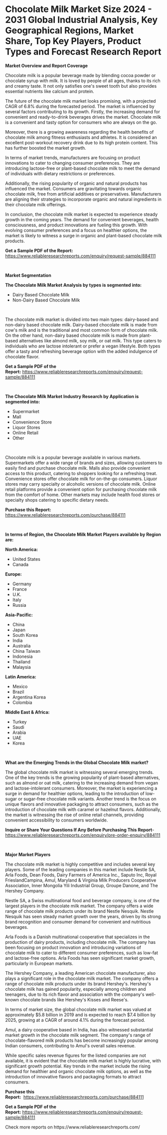 <p><h1>Chocolate Milk Market Size 2024 - 2031 Global Industrial Analysis, Key Geographical Regions, Market Share, Top Key Players, Product Types and Forecast Research Report</h1></p><p><strong>Market Overview and Report Coverage</strong></p>
<p><p>Chocolate milk is a popular beverage made by blending cocoa powder or chocolate syrup with milk. It is loved by people of all ages, thanks to its rich and creamy taste. It not only satisfies one's sweet tooth but also provides essential nutrients like calcium and protein.</p><p>The future of the chocolate milk market looks promising, with a projected CAGR of 6.8% during the forecasted period. The market is influenced by several factors contributing to its growth. Firstly, the increasing demand for convenient and ready-to-drink beverages drives the market. Chocolate milk is a convenient and tasty option for consumers who are always on the go.</p><p>Moreover, there is a growing awareness regarding the health benefits of chocolate milk among fitness enthusiasts and athletes. It is considered an excellent post-workout recovery drink due to its high protein content. This has further boosted the market growth.</p><p>In terms of market trends, manufacturers are focusing on product innovations to cater to changing consumer preferences. They are introducing lactose-free or plant-based chocolate milk to meet the demand of individuals with dietary restrictions or preferences.</p><p>Additionally, the rising popularity of organic and natural products has influenced the market. Consumers are gravitating towards organic chocolate milk, free from artificial additives or preservatives. Manufacturers are aligning their strategies to incorporate organic and natural ingredients in their chocolate milk offerings.</p><p>In conclusion, the chocolate milk market is expected to experience steady growth in the coming years. The demand for convenient beverages, health consciousness, and product innovations are fueling this growth. With evolving consumer preferences and a focus on healthier options, the market is likely to witness a surge in organic and plant-based chocolate milk products.</p></p>
<p><strong>Get a Sample PDF of the Report:</strong> <a href="https://www.reliableresearchreports.com/enquiry/request-sample/884111">https://www.reliableresearchreports.com/enquiry/request-sample/884111</a></p>
<p>&nbsp;</p>
<p><strong>Market Segmentation</strong></p>
<p><strong>The Chocolate Milk Market Analysis by types is segmented into:</strong></p>
<p><ul><li>Dairy Based Chocolate Milk</li><li>Non-Dairy Based Chocolate Milk</li></ul></p>
<p>&nbsp;</p>
<p><p>The chocolate milk market is divided into two main types: dairy-based and non-dairy based chocolate milk. Dairy-based chocolate milk is made from cow's milk and is the traditional and most common form of chocolate milk. On the other hand, non-dairy based chocolate milk is made from plant-based alternatives like almond milk, soy milk, or oat milk. This type caters to individuals who are lactose intolerant or prefer a vegan lifestyle. Both types offer a tasty and refreshing beverage option with the added indulgence of chocolate flavor.</p></p>
<p><strong>Get a Sample PDF of the Report:</strong>&nbsp;<a href="https://www.reliableresearchreports.com/enquiry/request-sample/884111">https://www.reliableresearchreports.com/enquiry/request-sample/884111</a></p>
<p>&nbsp;</p>
<p><strong>The Chocolate Milk Market Industry Research by Application is segmented into:</strong></p>
<p><ul><li>Supermarket</li><li>Mall</li><li>Convenience Store</li><li>Liquor Stores</li><li>Online Retail</li><li>Other</li></ul></p>
<p>&nbsp;</p>
<p><p>Chocolate milk is a popular beverage available in various markets. Supermarkets offer a wide range of brands and sizes, allowing customers to easily find and purchase chocolate milk. Malls also provide convenient access to this product, catering to shoppers looking for a refreshing treat. Convenience stores offer chocolate milk for on-the-go consumers. Liquor stores may carry specialty or alcoholic versions of chocolate milk. Online retail platforms provide a convenient option for purchasing chocolate milk from the comfort of home. Other markets may include health food stores or specialty shops catering to specific dietary needs.</p></p>
<p><strong>Purchase this Report:</strong>&nbsp; <a href="https://www.reliableresearchreports.com/purchase/884111">https://www.reliableresearchreports.com/purchase/884111</a></p>
<p>&nbsp;</p>
<p><strong>In terms of Region, the Chocolate Milk Market Players available by Region are:</strong></p>
<p>
    <p> <strong> North America: </strong>
        <ul>
            <li>United States</li>
            <li>Canada</li>
        </ul>
        </p> 
    <p> <strong> Europe: </strong>
        <ul>
            <li>Germany</li>
            <li>France</li>
            <li>U.K.</li>
            <li>Italy</li>
            <li>Russia</li>
        </ul>
        </p> 
    <p> <strong> Asia-Pacific: </strong>
        <ul>
            <li>China</li>
            <li>Japan</li>
            <li>South Korea</li>
            <li>India</li>
            <li>Australia</li>
            <li>China Taiwan</li>
            <li>Indonesia</li>
            <li>Thailand</li>
            <li>Malaysia</li>
        </ul>
        </p> 
    <p> <strong> Latin America: </strong>
        <ul>
            <li>Mexico</li>
            <li>Brazil</li>
            <li>Argentina Korea</li>
            <li>Colombia</li>
        </ul>
        </p> 
    <p> <strong> Middle East & Africa: </strong>
        <ul>
            <li>Turkey</li>
            <li>Saudi</li>
            <li>Arabia</li>
            <li>UAE</li>
            <li>Korea</li>
        </ul>
    </p>
    </p>
<p>&nbsp;</p>
<p><strong>What are the Emerging Trends in the Global Chocolate Milk market?</strong></p>
<p><p>The global chocolate milk market is witnessing several emerging trends. One of the key trends is the growing popularity of plant-based alternatives, such as almond or oat milk, catering to the increasing demand from vegan and lactose-intolerant consumers. Moreover, the market is experiencing a surge in demand for healthier options, leading to the introduction of low-sugar or sugar-free chocolate milk variants. Another trend is the focus on unique flavors and innovative packaging to attract consumers, such as the introduction of chocolate milk with caramel or hazelnut flavors. Additionally, the market is witnessing the rise of online retail channels, providing convenient accessibility to consumers worldwide.</p></p>
<p><strong>Inquire or Share Your Questions If Any Before Purchasing This Report</strong>- <a href="https://www.reliableresearchreports.com/enquiry/pre-order-enquiry/884111">https://www.reliableresearchreports.com/enquiry/pre-order-enquiry/884111</a></p>
<p>&nbsp;</p>
<p><strong>Major Market Players</strong></p>
<p><p>The chocolate milk market is highly competitive and includes several key players. Some of the leading companies in this market include Nestle SA, Arla Foods, Dean Foods, Dairy Farmers of America Inc., Saputo Inc, Royal FrieslandCampina, Amul, Maryland & Virginia Milk Producers Cooperative Association, Inner Mongolia Yili Industrial Group, Groupe Danone, and The Hershey Company. </p><p>Nestle SA, a Swiss multinational food and beverage company, is one of the largest players in the chocolate milk market. The company offers a wide range of chocolate milk products under its brand Nestle Nesquik. Nestle Nesquik has seen steady market growth over the years, driven by its strong brand recognition and consumer demand for convenient and nutritious beverages.</p><p>Arla Foods is a Danish multinational cooperative that specializes in the production of dairy products, including chocolate milk. The company has been focusing on product innovation and introducing variations of chocolate milk to cater to different consumer preferences, such as low-fat and lactose-free options. Arla Foods has seen significant market growth, particularly in European markets.</p><p>The Hershey Company, a leading American chocolate manufacturer, also plays a significant role in the chocolate milk market. The company offers a range of chocolate milk products under its brand Hershey's. Hershey's chocolate milk has gained popularity, especially among children and teenagers, due to its rich flavor and association with the company's well-known chocolate brands like Hershey's Kisses and Reese's.</p><p>In terms of market size, the global chocolate milk market was valued at approximately $5.8 billion in 2019 and is expected to reach $7.4 billion by 2025, growing at a CAGR of around 4.1% during the forecast period.</p><p>Amul, a dairy cooperative based in India, has also witnessed substantial market growth in the chocolate milk segment. The company's range of chocolate-flavored milk products has become increasingly popular among Indian consumers, contributing to Amul's overall sales revenue.</p><p>While specific sales revenue figures for the listed companies are not available, it is evident that the chocolate milk market is highly lucrative, with significant growth potential. Key trends in the market include the rising demand for healthier and organic chocolate milk options, as well as the introduction of innovative flavors and packaging formats to attract consumers.</p></p>
<p><strong>Purchase this Report:</strong>&nbsp;&nbsp;<a href="https://www.reliableresearchreports.com/purchase/884111">https://www.reliableresearchreports.com/purchase/884111</a></p>
<p></p>
<p><strong>Get a Sample PDF of the Report:</strong>&nbsp;<a href="https://www.reliableresearchreports.com/enquiry/request-sample/884111">https://www.reliableresearchreports.com/enquiry/request-sample/884111</a></p>
<p>Check more reports on https://www.reliableresearchreports.com/</p>